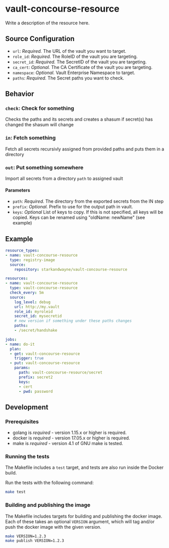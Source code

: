 # vault-concourse-resource

Write a description of the resource here.

## Source Configuration

* `url`: *Required.* The URL of the vault you want to target.
* `role_id`: *Required.* The RoleID of the vault you are targeting.
* `secret_id`: *Required.* The SecretID of the vault you are targeting.
* `ca_cert`: *Optional.* The CA Certificate of the vault you are targeting.
* `namespace`: *Optional.* Vault Enterprise Namespace to target.
* `paths`: *Required.* The Secret paths you want to check.

## Behavior

### `check`: Check for something

Checks the paths and its secrets and creates a shasum
if secret(s) has changed the shasum will change

### `in`: Fetch something

Fetch all secrets recursivly assigned from provided paths
and puts them in a directory

### `out`: Put something somewhere

Import all secrets from a directory `path` to assigned vault

#### Parameters

* `path`: *Required.* The directory from the exported secrets from the IN step
* `prefix`: *Optional.* Prefix to use for the output path in vault.
* `keys`: *Optional* List of keys to copy. If this is not specified, all keys will be copied. Keys can be renamed using "oldName: newName" (see example)

## Example

```yaml
resource_types:
- name: vault-concourse-resource
  type: registry-image
  source:
    repository: starkandwayne/vault-concourse-resource

resources:
- name: vault-concourse-resource
  type: vault-concourse-resource
  check_every: 5m
  source:
    log_level: debug
    url: http://my.vault
    role_id: myroleid
    secret_id: mysecretid
    # new version if something under these paths changes
    paths:
    - /secret/handshake 

jobs:
- name: do-it
  plan:
  - get: vault-concourse-resource
    trigger: true
  - put: vault-concourse-resource
    params:
      path: vault-concourse-resource/secret
      prefix: secret2
      keys: 
      - cert
      - pwd: password

```

## Development

### Prerequisites

* golang is *required* - version 1.15.x or higher is required.
* docker is *required* - version 17.05.x or higher is required.
* make is *required* - version 4.1 of GNU make is tested.

### Running the tests

The Makefile includes a `test` target, and tests are also run inside the Docker build.

Run the tests with the following command:

```sh
make test
```

### Building and publishing the image

The Makefile includes targets for building and publishing the docker image. Each of these
takes an optional `VERSION` argument, which will tag and/or push the docker image with
the given version.

```sh
make VERSION=1.2.3
make publish VERSION=1.2.3
```
